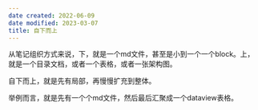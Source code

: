 ```yaml
---
date created: 2022-06-09
date modified: 2023-03-07
title: 自下而上
---
```


从笔记组织方式来说，下，就是一个md文件，甚至是小到一个一个block。上，就是一个目录文档，或者一个表格，或者一张架构图。

自下而上，就是先有局部，再慢慢扩充到整体。

举例而言，就是先有一个个md文件，然后最后汇聚成一个dataview表格。
